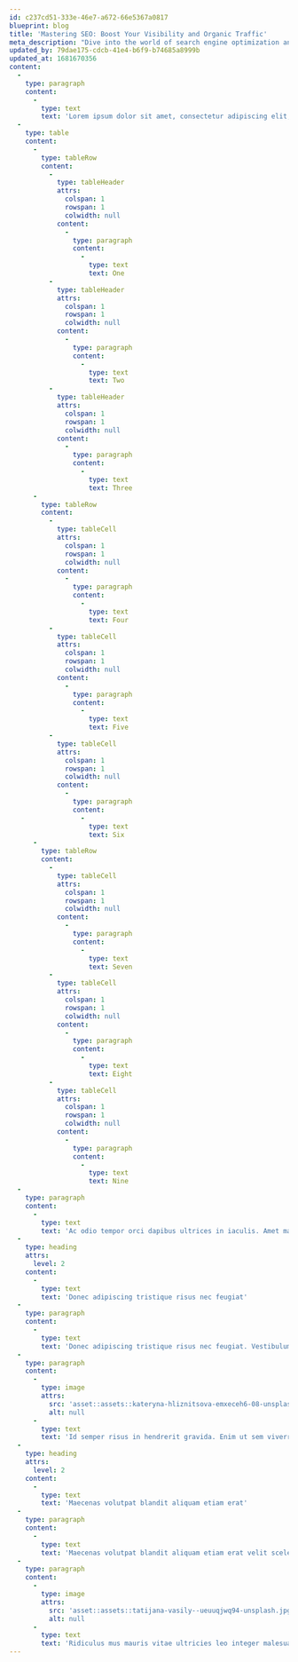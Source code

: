 ```yaml
---
id: c237cd51-333e-46e7-a672-66e5367a0817
blueprint: blog
title: 'Mastering SEO: Boost Your Visibility and Organic Traffic'
meta_description: "Dive into the world of search engine optimization and discover proven strategies for improving your website's visibility and organic traffic."
updated_by: 79dae175-cdcb-41e4-b6f9-b74685a8999b
updated_at: 1681670356
content:
  -
    type: paragraph
    content:
      -
        type: text
        text: 'Lorem ipsum dolor sit amet, consectetur adipiscing elit, sed do eiusmod tempor incididunt ut labore et dolore magna aliqua. Netus et malesuada fames ac. In eu mi bibendum neque egestas congue quisque. Tortor aliquam nulla facilisi cras fermentum odio eu feugiat pretium. Morbi tempus iaculis urna id volutpat lacus laoreet. Arcu vitae elementum curabitur vitae nunc sed. Cursus metus aliquam eleifend mi. Ullamcorper dignissim cras tincidunt lobortis feugiat vivamus at augue eget.'
  -
    type: table
    content:
      -
        type: tableRow
        content:
          -
            type: tableHeader
            attrs:
              colspan: 1
              rowspan: 1
              colwidth: null
            content:
              -
                type: paragraph
                content:
                  -
                    type: text
                    text: One
          -
            type: tableHeader
            attrs:
              colspan: 1
              rowspan: 1
              colwidth: null
            content:
              -
                type: paragraph
                content:
                  -
                    type: text
                    text: Two
          -
            type: tableHeader
            attrs:
              colspan: 1
              rowspan: 1
              colwidth: null
            content:
              -
                type: paragraph
                content:
                  -
                    type: text
                    text: Three
      -
        type: tableRow
        content:
          -
            type: tableCell
            attrs:
              colspan: 1
              rowspan: 1
              colwidth: null
            content:
              -
                type: paragraph
                content:
                  -
                    type: text
                    text: Four
          -
            type: tableCell
            attrs:
              colspan: 1
              rowspan: 1
              colwidth: null
            content:
              -
                type: paragraph
                content:
                  -
                    type: text
                    text: Five
          -
            type: tableCell
            attrs:
              colspan: 1
              rowspan: 1
              colwidth: null
            content:
              -
                type: paragraph
                content:
                  -
                    type: text
                    text: Six
      -
        type: tableRow
        content:
          -
            type: tableCell
            attrs:
              colspan: 1
              rowspan: 1
              colwidth: null
            content:
              -
                type: paragraph
                content:
                  -
                    type: text
                    text: Seven
          -
            type: tableCell
            attrs:
              colspan: 1
              rowspan: 1
              colwidth: null
            content:
              -
                type: paragraph
                content:
                  -
                    type: text
                    text: Eight
          -
            type: tableCell
            attrs:
              colspan: 1
              rowspan: 1
              colwidth: null
            content:
              -
                type: paragraph
                content:
                  -
                    type: text
                    text: Nine
  -
    type: paragraph
    content:
      -
        type: text
        text: 'Ac odio tempor orci dapibus ultrices in iaculis. Amet mauris commodo quis imperdiet massa tincidunt. Nibh mauris cursus mattis molestie a. Dapibus ultrices in iaculis nunc sed augue.'
  -
    type: heading
    attrs:
      level: 2
    content:
      -
        type: text
        text: 'Donec adipiscing tristique risus nec feugiat'
  -
    type: paragraph
    content:
      -
        type: text
        text: 'Donec adipiscing tristique risus nec feugiat. Vestibulum lectus mauris ultrices eros in cursus turpis massa. Convallis aenean et tortor at risus viverra adipiscing at. A diam sollicitudin tempor id eu. Elit duis tristique sollicitudin nibh sit amet commodo nulla facilisi. Imperdiet dui accumsan sit amet nulla facilisi morbi. Auctor augue mauris augue neque gravida in fermentum et sollicitudin. Elit pellentesque habitant morbi tristique senectus et netus et malesuada. Vitae semper quis lectus nulla at volutpat diam ut. Senectus et netus et malesuada fames ac. Amet porttitor eget dolor morbi non arcu risus quis.'
  -
    type: paragraph
    content:
      -
        type: image
        attrs:
          src: 'asset::assets::kateryna-hliznitsova-emxeceh6-08-unsplash.jpg'
          alt: null
      -
        type: text
        text: 'Id semper risus in hendrerit gravida. Enim ut sem viverra aliquet. Faucibus in ornare quam viverra. Viverra nam libero justo laoreet sit amet cursus sit amet. Integer enim neque volutpat ac tincidunt vitae semper quis. Potenti nullam ac tortor vitae purus faucibus ornare suspendisse sed. Placerat duis ultricies lacus sed turpis tincidunt id aliquet. Ultricies leo integer malesuada nunc vel risus commodo. Morbi tristique senectus et netus et malesuada fames ac. Ut tristique et egestas quis ipsum suspendisse ultrices gravida. Orci porta non pulvinar neque laoreet suspendisse interdum consectetur. Consequat id porta nibh venenatis. Consectetur a erat nam at lectus urna duis. Mauris sit amet massa vitae tortor condimentum lacinia quis vel. Arcu dui vivamus arcu felis bibendum. Nulla porttitor massa id neque aliquam vestibulum morbi blandit cursus. Sollicitudin tempor id eu nisl nunc mi ipsum faucibus.'
  -
    type: heading
    attrs:
      level: 2
    content:
      -
        type: text
        text: 'Maecenas volutpat blandit aliquam etiam erat'
  -
    type: paragraph
    content:
      -
        type: text
        text: 'Maecenas volutpat blandit aliquam etiam erat velit scelerisque. Phasellus faucibus scelerisque eleifend donec pretium vulputate sapien. Dignissim diam quis enim lobortis. Et ligula ullamcorper malesuada proin libero nunc consequat. Mauris augue neque gravida in. Tempus egestas sed sed risus pretium quam vulputate dignissim suspendisse. Fermentum leo vel orci porta non pulvinar neque. Sem integer vitae justo eget magna. Sed augue lacus viverra vitae congue eu consequat ac. Arcu dui vivamus arcu felis bibendum. Ipsum dolor sit amet consectetur adipiscing elit pellentesque habitant morbi. Mi ipsum faucibus vitae aliquet nec ullamcorper. Faucibus a pellentesque sit amet porttitor eget dolor morbi. Tincidunt nunc pulvinar sapien et ligula ullamcorper. Morbi enim nunc faucibus a. Sed turpis tincidunt id aliquet risus feugiat in ante.'
  -
    type: paragraph
    content:
      -
        type: image
        attrs:
          src: 'asset::assets::tatijana-vasily--ueuuqjwq94-unsplash.jpg'
          alt: null
      -
        type: text
        text: 'Ridiculus mus mauris vitae ultricies leo integer malesuada nunc. Non curabitur gravida arcu ac tortor. Proin fermentum leo vel orci porta non pulvinar neque laoreet. Mi proin sed libero enim sed faucibus turpis in. At elementum eu facilisis sed odio morbi quis. Quam lacus suspendisse faucibus interdum posuere lorem. Id venenatis a condimentum vitae sapien pellentesque habitant. Mi eget mauris pharetra et. Dictum non consectetur a erat nam at. Vulputate ut pharetra sit amet aliquam id diam maecenas ultricies. Semper quis lectus nulla at volutpat diam. Semper auctor neque vitae tempus quam.'
---
```

